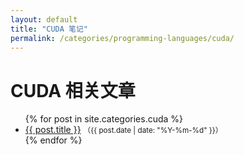 ```yaml
---
layout: default
title: "CUDA 笔记"
permalink: /categories/programming-languages/cuda/
---
```


# CUDA 相关文章

<ul>
{% for post in site.categories.cuda %}
  <li>
    <a href="{{ post.url }}">{{ post.title }}</a>
    <small>（{{ post.date | date: "%Y-%m-%d" }}）</small>
  </li>
{% endfor %}
</ul>
